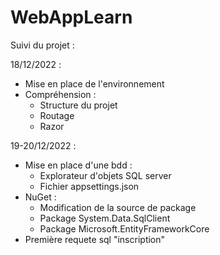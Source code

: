 # WebAppLearn

Suivi du projet :

18/12/2022 : 
- Mise en place de l'environnement
- Compréhension :
  - Structure du projet
  - Routage
  - Razor

19-20/12/2022 :
- Mise en place d'une bdd : 
  - Explorateur d'objets SQL server
  - Fichier appsettings.json
- NuGet :
  - Modification de la source de package
  - Package System.Data.SqlClient
  - Package Microsoft.EntityFrameworkCore
- Première requete sql "inscription"
